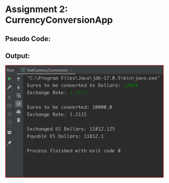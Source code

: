 # Assignment 2: CurrencyConversionApp

## Pseudo Code:

## Output:
![Fig: Assignment 2 - Output](output.PNG)
